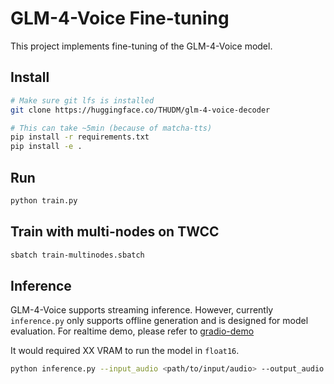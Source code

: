 # GLM-4-Voice Fine-tuning

This project implements fine-tuning of the GLM-4-Voice model.

## Install

```bash
# Make sure git lfs is installed
git clone https://huggingface.co/THUDM/glm-4-voice-decoder

# This can take ~5min (because of matcha-tts)
pip install -r requirements.txt
pip install -e .
```

## Run

```bash
python train.py
```

## Train with multi-nodes on TWCC

```bash
sbatch train-multinodes.sbatch
```

## Inference

GLM-4-Voice supports streaming inference. However, currently `inference.py` only supports offline generation and is designed for model evaluation. For realtime demo, please refer to [gradio-demo](https://github.com/THUDM/GLM-4-Voice?tab=readme-ov-file#launch-web-demo)

It would required XX VRAM to run the model in `float16`.

```bash
python inference.py --input_audio <path/to/input/audio> --output_audio <path/to/save/output/audio>
```
